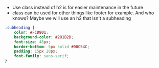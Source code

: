 - Use class instead of h2 is for easier maintenance in the future
- class can be used for other things like footer for example. And who knows? Maybe we will use an h2 that isn't a subheading
```css
.subheading {
    color: #FCD801;
    background-color: #281B2D;
    font-size: 48px;
    border-bottom: 5px solid #00C54C;
    padding: 15px 20px;
    font-family: sans-serif;
}
```
